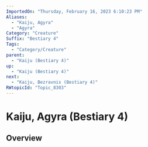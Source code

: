 ```yaml
---
ImportedOn: "Thursday, February 16, 2023 6:10:23 PM"
Aliases:
  - "Kaiju, Agyra"
  - "Agyra"
Category: "Creature"
Suffix: "Bestiary 4"
Tags:
  - "Category/Creature"
parent:
  - "Kaiju (Bestiary 4)"
up:
  - "Kaiju (Bestiary 4)"
next:
  - "Kaiju, Bezravnis (Bestiary 4)"
RWtopicId: "Topic_8303"
---
```

# Kaiju, Agyra (Bestiary 4)
## Overview
